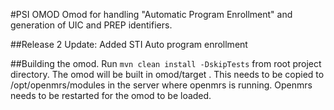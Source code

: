 #PSI OMOD
Omod for handling "Automatic Program Enrollment" and generation of UIC and PREP identifiers.

##Release 2 Update:
Added STI Auto program enrollment

##Building the omod.
Run `mvn clean install -DskipTests` from root project directory. The omod will be built in omod/target .
This needs to be copied to /opt/openmrs/modules in the server where openmrs is running. Openmrs needs to be restarted for the omod to be loaded.
